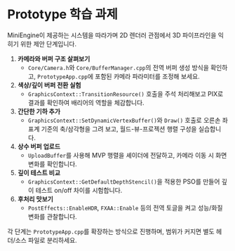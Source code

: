 # Prototype 학습 과제

MiniEngine이 제공하는 시스템을 따라가며 2D 렌더러 관점에서 3D 파이프라인을 익히기 위한 제안 단계입니다.

1. **카메라와 버퍼 구조 살펴보기**  
   - `Core/Camera.h`와 `Core/BufferManager.cpp`의 전역 버퍼 생성 방식을 확인하고, `PrototypeApp.cpp`에 포함된 카메라 파라미터를 조정해 보세요.
2. **색상/깊이 버퍼 전환 실험**  
   - `GraphicsContext::TransitionResource()` 호출을 주석 처리해보고 PIX로 결과를 확인하여 배리어의 역할을 체감합니다.
3. **간단한 기하 추가**  
   - `GraphicsContext::SetDynamicVertexBuffer()`와 `Draw()` 호출로 오른손 좌표계 기준의 축/삼각형을 그려 보고, 월드-뷰-프로젝션 행렬 구성을 실습합니다.
4. **상수 버퍼 업로드**  
   - `UploadBuffer`를 사용해 MVP 행렬을 셰이더에 전달하고, 카메라 이동 시 화면 변화를 확인합니다.
5. **깊이 테스트 비교**  
   - `GraphicsContext::GetDefaultDepthStencil()`을 적용한 PSO를 만들어 깊이 테스트 on/off 차이를 시험합니다.
6. **후처리 맛보기**  
   - `PostEffects::EnableHDR`, `FXAA::Enable` 등의 전역 토글을 켜고 성능/화질 변화를 관찰합니다.

각 단계는 `PrototypeApp.cpp`를 확장하는 방식으로 진행하며, 범위가 커지면 별도 헤더/소스 파일로 분리하세요.

